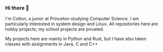 ### Hi there 👋

I'm Colton, a junior at Princeton studying Computer Science. I am particularly interested in system design and Linux. 
All repositories here are hobby projects; my school projects are privated. 

My projects here are mainly in Python and Rust, but I have also taken classes with assignments in Java, C and C++


